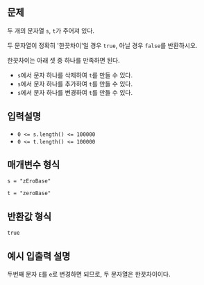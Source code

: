 ## 문제

두 개의 문자열 `s`, `t`가 주어져 있다.

두 문자열이 정확히 '한끗차이'일 경우 `true`, 아닐 경우 `false`를 반환하시오.

한끗차이는 아래 셋 중 하나를 만족하면 된다.

- `s`에서 문자 하나를 삭제하여 `t`를 만들 수 있다.
- `s`에서 문자 하나를 추가하여 `t`를 만들 수 있다.
- `s`에서 문자 하나를 변경하여 `t`를 만들 수 있다.

## 입력설명

- `0 <= s.length() <= 100000`
- `0 <= t.length() <= 100000`

## 매개변수 형식

`s = "zEroBase"`

`t = "zeroBase"`

## 반환값 형식

`true`

## 예시 입출력 설명

두번째 문자 `E`를 `e`로 변경하면 되므로, 두 문자열은 한끗차이이다.
